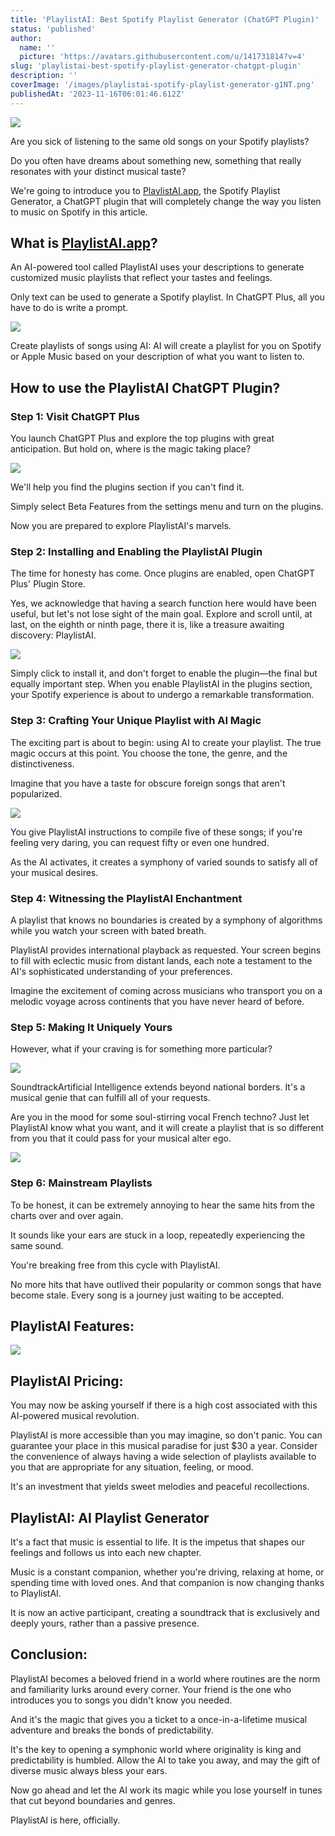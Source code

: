 ```yaml
---
title: 'PlaylistAI: Best Spotify Playlist Generator (ChatGPT Plugin)'
status: 'published'
author:
  name: ''
  picture: 'https://avatars.githubusercontent.com/u/141731814?v=4'
slug: 'playlistai-best-spotify-playlist-generator-chatgpt-plugin'
description: ''
coverImage: '/images/playlistai-spotify-playlist-generator-g1NT.png'
publishedAt: '2023-11-16T06:01:46.612Z'
---
```


![](/images/playlistai-spotify-playlist-generator-A4OT.png)

Are you sick of listening to the same old songs on your Spotify playlists?

Do you often have dreams about something new, something that really resonates with your distinct musical taste?

We're going to introduce you to [PlaylistAI.app](http://PlaylistAI.app), the Spotify Playlist Generator, a ChatGPT plugin that will completely change the way you listen to music on Spotify in this article.

## **What is **[**PlaylistAI.app**](http://PlaylistAI.app)**?**

An AI-powered tool called PlaylistAI uses your descriptions to generate customized music playlists that reflect your tastes and feelings.

Only text can be used to generate a Spotify playlist. In ChatGPT Plus, all you have to do is write a prompt.

![](/images/playlistai-czOD.png)

Create playlists of songs using AI: AI will create a playlist for you on Spotify or Apple Music based on your description of what you want to listen to.

## **How to use the PlaylistAI ChatGPT Plugin?**

### **Step 1: Visit ChatGPT Plus**

You launch ChatGPT Plus and explore the top plugins with great anticipation. But hold on, where is the magic taking place?

![](/images/playlistai-chatgpt-plugin-E3MD.png)

We'll help you find the plugins section if you can't find it.

Simply select Beta Features from the settings menu and turn on the plugins.

Now you are prepared to explore PlaylistAI's marvels.

### **Step 2: Installing and Enabling the PlaylistAI Plugin**

The time for honesty has come. Once plugins are enabled, open ChatGPT Plus' Plugin Store.

Yes, we acknowledge that having a search function here would have been useful, but let's not lose sight of the main goal. Explore and scroll until, at last, on the eighth or ninth page, there it is, like a treasure awaiting discovery: PlaylistAI.

![](/images/playlistai-plugin-store-UzNT.png)

Simply click to install it, and don't forget to enable the plugin—the final but equally important step. When you enable PlaylistAI in the plugins section, your Spotify experience is about to undergo a remarkable transformation.

### **Step 3: Crafting Your Unique Playlist with AI Magic**

The exciting part is about to begin: using AI to create your playlist. The true magic occurs at this point. You choose the tone, the genre, and the distinctiveness.

Imagine that you have a taste for obscure foreign songs that aren't popularized.

![](/images/playlistai-playlist-YyMT.png)

You give PlaylistAI instructions to compile five of these songs; if you're feeling very daring, you can request fifty or even one hundred.

As the AI activates, it creates a symphony of varied sounds to satisfy all of your musical desires.

### **Step 4: Witnessing the PlaylistAI Enchantment**

A playlist that knows no boundaries is created by a symphony of algorithms while you watch your screen with bated breath.

PlaylistAI provides international playback as requested. Your screen begins to fill with eclectic music from distant lands, each note a testament to the AI's sophisticated understanding of your preferences.

Imagine the excitement of coming across musicians who transport you on a melodic voyage across continents that you have never heard of before.

### **Step 5: Making It Uniquely Yours**

However, what if your craving is for something more particular?

![](/images/playlistai-playlist-ai-A2Mz.png)

SoundtrackArtificial Intelligence extends beyond national borders. It's a musical genie that can fulfill all of your requests.

Are you in the mood for some soul-stirring vocal French techno? Just let PlaylistAI know what you want, and it will create a playlist that is so different from you that it could pass for your musical alter ego.

![](/images/image-29-cyOT.png)

### **Step 6: Mainstream Playlists**

To be honest, it can be extremely annoying to hear the same hits from the charts over and over again.

It sounds like your ears are stuck in a loop, repeatedly experiencing the same sound.

You're breaking free from this cycle with PlaylistAI.

No more hits that have outlived their popularity or common songs that have become stale. Every song is a journey just waiting to be accepted.

## **PlaylistAI Features:**

![](/images/screenshot-2023-11-16-111932-kwMD.png)

## **PlaylistAI Pricing:**

You may now be asking yourself if there is a high cost associated with this AI-powered musical revolution.

PlaylistAI is more accessible than you may imagine, so don't panic. You can guarantee your place in this musical paradise for just $30 a year. Consider the convenience of always having a wide selection of playlists available to you that are appropriate for any situation, feeling, or mood.

It's an investment that yields sweet melodies and peaceful recollections.

## **PlaylistAI: AI Playlist Generator**

It's a fact that music is essential to life. It is the impetus that shapes our feelings and follows us into each new chapter.

Music is a constant companion, whether you're driving, relaxing at home, or spending time with loved ones. And that companion is now changing thanks to PlaylistAI.

It is now an active participant, creating a soundtrack that is exclusively and deeply yours, rather than a passive presence.

## **Conclusion:**

PlaylistAI becomes a beloved friend in a world where routines are the norm and familiarity lurks around every corner. Your friend is the one who introduces you to songs you didn't know you needed.

And it's the magic that gives you a ticket to a once-in-a-lifetime musical adventure and breaks the bonds of predictability.

It's the key to opening a symphonic world where originality is king and predictability is humbled. Allow the AI to take you away, and may the gift of diverse music always bless your ears.

Now go ahead and let the AI work its magic while you lose yourself in tunes that cut beyond boundaries and genres.

PlaylistAI is here, officially.





